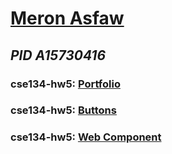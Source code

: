 # [Meron Asfaw](https://github.com/AdulisL)
## *PID A15730416*
### cse134-hw5: [Portfolio](https://visionary-manatee-047aaa.netlify.app/)
### cse134-hw5: [Buttons](https://visionary-manatee-047aaa.netlify.app/methodtest.html)
### cse134-hw5: [Web Component](https://visionary-manatee-047aaa.netlify.app/webcomponent.html)
